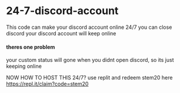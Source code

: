 # 24-7-discord-account
This code can make your discord account online 24/7
you can close discord your discord account will keep online 
#### theres one problem 
your custom status will gone when you didnt open discord, so its just keeping online 

NOW HOW TO HOST THIS 24/7?
use replit and redeem stem20 here https://repl.it/claim?code=stem20 
